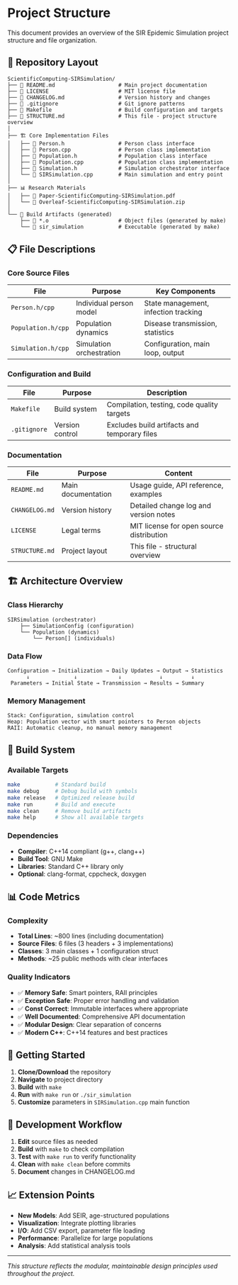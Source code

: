 # Project Structure

This document provides an overview of the SIR Epidemic Simulation project structure and file organization.

## 📁 Repository Layout

```
ScientificComputing-SIRSimulation/
├── 📄 README.md                    # Main project documentation
├── 📄 LICENSE                      # MIT license file
├── 📄 CHANGELOG.md                 # Version history and changes
├── 📄 .gitignore                   # Git ignore patterns
├── 📄 Makefile                     # Build configuration and targets
├── 📄 STRUCTURE.md                 # This file - project structure overview
│
├── 🏗️ Core Implementation Files
│   ├── 📄 Person.h                 # Person class interface
│   ├── 📄 Person.cpp               # Person class implementation
│   ├── 📄 Population.h             # Population class interface  
│   ├── 📄 Population.cpp           # Population class implementation
│   ├── 📄 Simulation.h             # Simulation orchestrator interface
│   └── 📄 SIRSimulation.cpp        # Main simulation and entry point
│
├── 📊 Research Materials
│   ├── 📄 Paper-ScientificComputing-SIRSimulation.pdf
│   └── 📄 Overleaf-ScientificComputing-SIRSimulation.zip
│
└── 🔨 Build Artifacts (generated)
    ├── 📄 *.o                      # Object files (generated by make)
    └── 📄 sir_simulation           # Executable (generated by make)
```

## 📋 File Descriptions

### Core Source Files

| File | Purpose | Key Components |
|------|---------|----------------|
| `Person.h/cpp` | Individual person model | State management, infection tracking |
| `Population.h/cpp` | Population dynamics | Disease transmission, statistics |  
| `Simulation.h/cpp` | Simulation orchestration | Configuration, main loop, output |

### Configuration and Build

| File | Purpose | Description |
|------|---------|-------------|
| `Makefile` | Build system | Compilation, testing, code quality targets |
| `.gitignore` | Version control | Excludes build artifacts and temporary files |

### Documentation

| File | Purpose | Content |
|------|---------|---------|
| `README.md` | Main documentation | Usage guide, API reference, examples |
| `CHANGELOG.md` | Version history | Detailed change log and version notes |
| `LICENSE` | Legal terms | MIT license for open source distribution |
| `STRUCTURE.md` | Project layout | This file - structural overview |

## 🏗️ Architecture Overview

### Class Hierarchy
```
SIRSimulation (orchestrator)
    ├── SimulationConfig (configuration)
    └── Population (dynamics)
        └── Person[] (individuals)
```

### Data Flow
```
Configuration → Initialization → Daily Updates → Output → Statistics
      ↓              ↓             ↓            ↓         ↓
 Parameters → Initial State → Transmission → Results → Summary
```

### Memory Management
```
Stack: Configuration, simulation control
Heap: Population vector with smart pointers to Person objects
RAII: Automatic cleanup, no manual memory management
```

## 🔧 Build System

### Available Targets
```bash
make           # Standard build
make debug     # Debug build with symbols
make release   # Optimized release build
make run       # Build and execute
make clean     # Remove build artifacts
make help      # Show all available targets
```

### Dependencies
- **Compiler**: C++14 compliant (g++, clang++)
- **Build Tool**: GNU Make
- **Libraries**: Standard C++ library only
- **Optional**: clang-format, cppcheck, doxygen

## 📊 Code Metrics

### Complexity
- **Total Lines**: ~800 lines (including documentation)
- **Source Files**: 6 files (3 headers + 3 implementations)
- **Classes**: 3 main classes + 1 configuration struct
- **Methods**: ~25 public methods with clear interfaces

### Quality Indicators
- ✅ **Memory Safe**: Smart pointers, RAII principles
- ✅ **Exception Safe**: Proper error handling and validation
- ✅ **Const Correct**: Immutable interfaces where appropriate
- ✅ **Well Documented**: Comprehensive API documentation
- ✅ **Modular Design**: Clear separation of concerns
- ✅ **Modern C++**: C++14 features and best practices

## 🚀 Getting Started

1. **Clone/Download** the repository
2. **Navigate** to project directory
3. **Build** with `make`
4. **Run** with `make run` or `./sir_simulation`
5. **Customize** parameters in `SIRSimulation.cpp` main function

## 🔄 Development Workflow

1. **Edit** source files as needed
2. **Build** with `make` to check compilation
3. **Test** with `make run` to verify functionality  
4. **Clean** with `make clean` before commits
5. **Document** changes in CHANGELOG.md

## 📈 Extension Points

- **New Models**: Add SEIR, age-structured populations
- **Visualization**: Integrate plotting libraries
- **I/O**: Add CSV export, parameter file loading
- **Performance**: Parallelize for large populations
- **Analysis**: Add statistical analysis tools

---

*This structure reflects the modular, maintainable design principles used throughout the project.*
